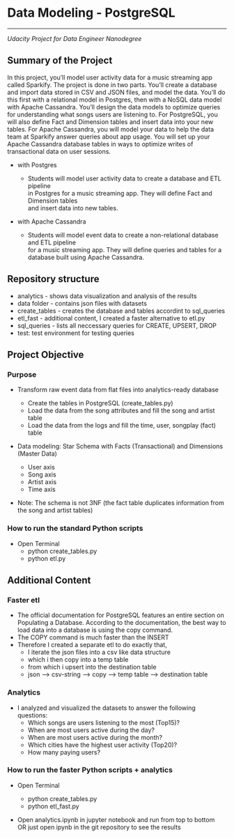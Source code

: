 # Data Modeling - PostgreSQL
-------
*Udacity Project for Data Engineer Nanodegree*
## Summary of the Project
In this project, you’ll model user activity data for a music streaming app called Sparkify. The project is done in two parts. You’ll create a database and import data stored in CSV and JSON files, and model the data. You’ll do this first with a relational model in Postgres, then with a NoSQL data model with Apache Cassandra. You’ll design the data models to optimize queries for understanding what songs users are listening to. For PostgreSQL, you will also define Fact and Dimension tables and insert data into your new tables. For Apache Cassandra, you will model your data to help the data team at Sparkify answer queries about app usage. You will set up your Apache Cassandra database tables in ways to optimize writes of transactional data on user sessions.

* with Postgres
    * Students will model user activity data to create a database and ETL pipeline   
    in Postgres for a music streaming app. They will define Fact and Dimension tables   
    and insert data into new tables.  


* with Apache Cassandra
    * Students will model event data to create a non-relational database and ETL pipeline   
    for a music streaming app. They will define queries and tables for a database built using Apache Cassandra.


## Repository structure
* analytics - shows data visualization and analysis of the results
* data folder - contains json files with datasets
* create_tables - creates the database and tables accordint to sql_queries
* etl_fast - additional content, I created a faster alternative to etl.py
* sql_queries - lists all neccessary queries for CREATE, UPSERT, DROP
* test: test environment for testing queries


## Project Objective
### Purpose
* Transform raw event data from flat files into analytics-ready database
    * Create the tables in PostgreSQL (create_tables.py)
    * Load the data from the song attributes and fill the song and artist table
    * Load the data from the logs and fill the time, user, songplay (fact) table


* Data modeling: Star Schema with Facts (Transactional) and Dimensions (Master Data)
    * User axis
    * Song axis
    * Artist axis
    * Time axis


* Note: The schema is not 3NF (the fact table duplicates information from the song and artist tables)


### How to run the standard Python scripts
* Open Terminal
    * python create_tables.py
    * python etl.py


## Additional Content
### Faster etl
* The official documentation for PostgreSQL features an entire section on Populating a Database.     According to the documentation, the best way to load data into a database is using the copy command.
* The COPY command is much faster than the INSERT
* Therefore I created a separate etl to do exactly that,
    * I iterate the json files into a csv like data structure
    * which i then copy into a temp table
    * from which i upsert into the destination table
    * json --> csv-string --> copy --> temp table --> destination table

### Analytics
* I analyzed and visualized the datasets to answer the following questions:
    * Which songs are users listening to the most (Top15)?
    * When are most users active during the day?
    * When are most users active during the month?
    * Which cities have the highest user activity (Top20)?
    * How many paying users?

### How to run the faster Python scripts + analytics
* Open Terminal
    * python create_tables.py
    * python etl_fast.py


* Open analytics.ipynb in jupyter notebook and run from top to bottom   
OR just open ipynb in the git repository to see the results
